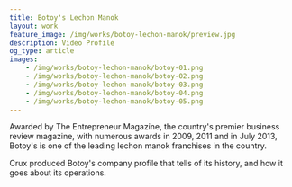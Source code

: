 ```yaml
---
title: Botoy's Lechon Manok 
layout: work
feature_image: /img/works/botoy-lechon-manok/preview.jpg
description: Video Profile
og_type: article
images:
    - /img/works/botoy-lechon-manok/botoy-01.png
    - /img/works/botoy-lechon-manok/botoy-02.png
    - /img/works/botoy-lechon-manok/botoy-03.png
    - /img/works/botoy-lechon-manok/botoy-04.png
    - /img/works/botoy-lechon-manok/botoy-05.png
---
```


Awarded by The Entrepreneur Magazine, the country's premier business review magazine, with numerous awards in 2009, 2011 and in July 2013, Botoy's is one of the leading lechon manok franchises in the country. 

Crux produced Botoy's company profile that tells of its history, and how it goes about its operations.

